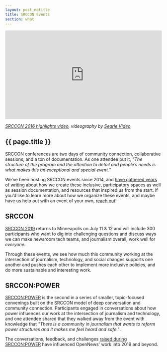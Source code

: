 ```yaml
---
layout: post_notitle
title: SRCCON Events
section: what
---
```

<style>.embed-container { position: relative; padding-bottom: 56.25%; height: 0; overflow: hidden; max-width: 100%; } .embed-container iframe, .embed-container object, .embed-container embed { position: absolute; top: 0; left: 0; width: 100%; height: 100%; }</style><div class='embed-container'><iframe src='https://player.vimeo.com/video/180221748' frameborder='0' webkitAllowFullScreen mozallowfullscreen allowFullScreen></iframe></div>
<p class="caption"><em><a href="https://vimeo.com/180221748">SRCCON 2016 highlights video</a>, videography by <a href="http://www.searlevideo.com/">Searle Video</a>.</em></p>

<h2>{{ page.title }}</h2>

<p class="bodybig">SRCCON conferences are two days of community connection, collaborative sessions, and a ton of documentation. As one attendee put it, <em>“The structure of the program and the attention to detail and people’s needs is what makes this an exceptional and special event.”</em></p>

We’ve been hosting SRCCON events since 2014, and [have gathered years of writing](https://srccon.org/our-resources#participant-experience) about how we create these inclusive, participatory spaces as well as session documentation, and resources that inspired us from the start. If you’d like to learn more about how we organize these events, and maybe have us help out with an event of your own, [reach out](mailto:info@opennews.org)!

## SRCCON

[SRCCON 2019](https://srccon.org) returns to Minneapolis on July 11 & 12 and will include 300 participants who want to dig into challenging questions and discuss ways we can make newsroom tech teams, and journalism overall, work well for _everyone_.

Through these events, we see how much this community working at the intersection of journalism, technology, and social changes supports one another and pushes each other to implement more inclusive policies, and do more sustainable and interesting work. 

## SRCCON:POWER

[SRCCON:POWER](https://power.srccon.org/) is the second in a series of smaller, topic-focused convenings built on the SRCCON model of deep conversation and community connection. Participants engaged in conversations about how power influences our work at the intersection of journalism and technology, and one attendee shared that they walked away from the event with knowledge that _"There is a community in journalism that wants to reform power structures and it makes me feel heard and safe."_.

The conversations, feedback, and challenges [raised during SRCCON:POWER](/blog/srccon-power-reflect/) have influenced OpenNews' work into 2019 and beyond.
